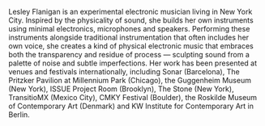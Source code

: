 Lesley Flanigan is an experimental electronic musician living in New York City. Inspired by the physicality of sound, she builds her own instruments using minimal electronics, microphones and speakers. Performing these instruments alongside traditional instrumentation that often includes her own voice, she creates a kind of physical electronic music that embraces both the transparency and residue of process — sculpting sound from a palette of noise and subtle imperfections. Her work has been presented at venues and festivals internationally, including Sonar (Barcelona), The Pritzker Pavilion at Millennium Park (Chicago), the Guggenheim Museum (New York), ISSUE Project Room (Brooklyn), The Stone (New York), TransitioMX (Mexico City), CMKY Festival (Boulder), the Roskilde Museum of Contemporary Art (Denmark) and KW Institute for Contemporary Art in Berlin.
